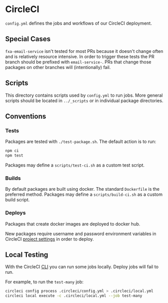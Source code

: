 # CircleCI

`config.yml` defines the jobs and workflows of our CircleCI deployment.

## Special Cases

`fxa-email-service` isn't tested for most PRs because it doesn't change
often and is relatively resource intensive. In order to
trigger these tests the PR branch should be prefixed with `email-service-`.
PRs that change those packages on other branches will (intentionally) fail.

## Scripts

This directory contains scripts used by `config.yml` to run jobs. More
general scripts should be located in `../_scripts` or in individual
package directories.

## Conventions

### Tests

Packages are tested with `./test-package.sh`. The default action is to run:

```sh
npm ci
npm test
```

Packages may define a `scripts/test-ci.sh` as a custom test script.

### Builds

By default packages are built using docker. The standard `Dockerfile`
is the preferred method. Packages may define a `scripts/build-ci.sh`
as a custom build script.

### Deploys

Packages that create docker images are deployed to docker hub.

New packages require username and password environment variables
in CircleCI [project settings](https://ui.circleci.com/settings/project/github/mozilla/fxa/environment-variables) in order to
deploy.

## Local Testing

With the CircleCI [CLI](https://circleci.com/docs/2.0/local-cli/)
you can run some jobs locally. Deploy jobs will fail to run.

For example, to run the `test-many` job:

```sh
circleci config process .circleci/config.yml > .circleci/local.yml
circleci local execute -c .circleci/local.yml --job test-many
```
